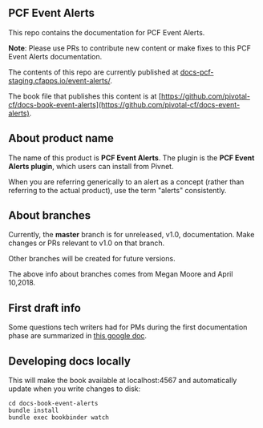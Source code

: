 ## PCF Event Alerts

This repo contains the documentation for PCF Event Alerts.

**Note**: Please use PRs to contribute new content or make fixes to this PCF Event Alerts documentation.

The contents of this repo are currently published at [docs-pcf-staging.cfapps.io/event-alerts/](https://docs-pcf-staging.cfapps.io/event-alerts/).

The book file that publishes this content is at [https://github.com/pivotal-cf/docs-book-event-alerts](https://github.com/pivotal-cf/docs-event-alerts).

## About product name

The name of this product is **PCF Event Alerts**. The plugin is the **PCF Event Alerts plugin**, which users can install from Pivnet.

When you are referring generically to an alert as a concept (rather than referring to the actual product), use the term "alerts" consistently.

## About branches 

Currently, the **master** branch is for unreleased, v1.0, documentation. Make changes or PRs relevant to v1.0 on that branch.

Other branches will be created for future versions.

The above info about branches comes from Megan Moore and April 10,2018.

## First draft info 

Some questions tech writers had for PMs during the first documentation phase are summarized in [this google doc](https://docs.google.com/document/d/1aNMSYMR6rs1_gunXoBlC3qq_Uq97mMXWBiJUydGCDHw/edit?usp=sharing).

## Developing docs locally

This will make the book available at localhost:4567 and automatically update when you write changes to disk:

```
cd docs-book-event-alerts
bundle install
bundle exec bookbinder watch

```
